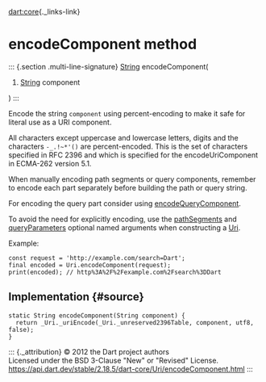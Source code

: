 [dart:core](../../dart-core/dart-core-library){._links-link}

encodeComponent method
======================

::: {.section .multi-line-signature}
[String](../string-class) encodeComponent(

1.  [String](../string-class) component

)
:::

Encode the string `component` using percent-encoding to make it safe for
literal use as a URI component.

All characters except uppercase and lowercase letters, digits and the
characters `-_.!~*'()` are percent-encoded. This is the set of
characters specified in RFC 2396 and which is specified for the
encodeUriComponent in ECMA-262 version 5.1.

When manually encoding path segments or query components, remember to
encode each part separately before building the path or query string.

For encoding the query part consider using
[encodeQueryComponent](encodequerycomponent).

To avoid the need for explicitly encoding, use the
[pathSegments](pathsegments) and [queryParameters](queryparameters)
optional named arguments when constructing a [Uri](../uri-class).

Example:

``` {.language-dart data-language="dart"}
const request = 'http://example.com/search=Dart';
final encoded = Uri.encodeComponent(request);
print(encoded); // http%3A%2F%2Fexample.com%2Fsearch%3DDart
```

Implementation {#source}
--------------

``` {.language-dart data-language="dart"}
static String encodeComponent(String component) {
  return _Uri._uriEncode(_Uri._unreserved2396Table, component, utf8, false);
}
```

::: {._attribution}
© 2012 the Dart project authors\
Licensed under the BSD 3-Clause \"New\" or \"Revised\" License.\
<https://api.dart.dev/stable/2.18.5/dart-core/Uri/encodeComponent.html>
:::

